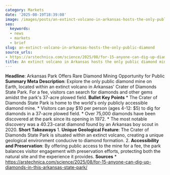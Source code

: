 ```yaml
---
category: Markets
date: '2025-08-19T18:39:08'
image: /images/posts/an-extinct-volcano-in-arkansas-hosts-the-only-public-diamond.jpg
seo:
  keywords:
  - news
  - markets
  - brief
slug: an-extinct-volcano-in-arkansas-hosts-the-only-public-diamond
source_urls:
- https://arstechnica.com/science/2025/08/for-15-anyone-can-dig-up-diamonds-in-this-arkansas-state-park/
title: An extinct volcano in Arkansas hosts the only public diamond mine on Earth
---
```


**Headline**: Arkansas Park Offers Rare Diamond Mining Opportunity for Public  **Summary Meta Description**: Explore the only public diamond mine on Earth, located within an extinct volcano in Arkansas' Crater of Diamonds State Park. For a fee, visitors can search for diamonds and other gems amidst the park's 37-acre plowed field.  **Bullet Key Points**  * The Crater of Diamonds State Park is home to the world's only publicly accessible diamond mine. * Visitors can pay $10 per person (ages 4-12: $5) to dig for diamonds in a 37-acre plowed field. * Over 75,000 diamonds have been discovered at the park since its opening in 1972. * The most notable discovery was a 40.23-carat diamond found by an Arkansas boy scout in 2020.  **Short Takeaways**  1. **Unique Geological Feature**: The Crater of Diamonds State Park is situated within an extinct volcano, creating a unique geological environment conducive to diamond formation. 2. **Accessibility and Preservation**: By offering public access to the mine for a fee, the park balances visitor engagement with preservation efforts, protecting both the natural site and the experience it provides.  **Sources**  * https://arstechnica.com/science/2025/08/for-15-anyone-can-dig-up-diamonds-in-this-arkansas-state-park/